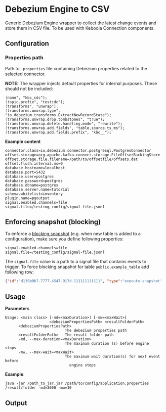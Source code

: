 # Debezium Engine to CSV

Generic Debezium Engine wrapper to collect the latest change events and store them in CSV file. To be used with Keboola
Connection components.

## Configuration

### Properties path

Path to `.properties` file containing Debezium properties related to the selected connector.

**NOTE:** The wrapper injects default properties for internal purposes. These should not be included:

```
(name", "kbc_cdc");
(topic.prefix", "testcdc");
(transforms", "unwrap");
(transforms.unwrap.type", "io.debezium.transforms.ExtractNewRecordState");
(transforms.unwrap.drop.tombstones", "true");
(transforms.unwrap.delete.handling.mode", "rewrite");
(transforms.unwrap.add.fields", "table,source.ts_ms");
(transforms.unwrap.add.fields.prefix", "kbc__");
```

**Example content**

```properties
connector.class=io.debezium.connector.postgresql.PostgresConnector
offset.storage=org.apache.kafka.connect.storage.FileOffsetBackingStore
offset.storage.file.filename=/path/to/offsetfile/offsets.dat
offset.flush.interval.ms=0
database.hostname=localhost
database.port=5432
database.user=postgres
database.password=postgres
database.dbname=postgres
database.server.name=tutorial
schema.whitelist=inventory
plugin.name=pgoutput
signal.enabled.channels=file
signal.file=/testing_config/signal-file.jsonl
```


## Enforcing snapshot (blocking)

To enforce a [blocking snapshot](https://debezium.io/documentation/reference/stable/connectors/postgresql.html#postgresql-blocking-snapshots) 
(e.g. when new table is added to a configuration), make sure you define following properties:

```properties
signal.enabled.channels=file
signal.file=/testing_config/signal-file.jsonl
```

The `signal.file` value is a path to a signal file that contains events to trigger.
To force blocking snapshot for table `public.example_table` add following row:

```json
{"id":"d139b9b7-7777-4547-917d-111111111111", "type":"execute-snapshot", "data":{"type":"BLOCKING", "data-collections": ["public.example_table"]}}
```


## Usage

**Parameters**

```
Usage: <main class> [-md=<maxDuration>] [-mw=<maxWait>]
                    <debeziumPropertiesPath> <resultFolderPath>
      <debeziumPropertiesPath>
                           The debezium properties path
      <resultFolderPath>   The result folder path
      -md, --max-duration=<maxDuration>
                           The maximum duration (s) before engine stops
      -mw, --max-wait=<maxWait>
                           The maximum wait duration(s) for next event before
                             engine stops

```

**Example**:

```shell
java -jar /path_to_jar.jar /path/to/config/application.properties /result/folder -md=3600 -mw=10
```

## Output